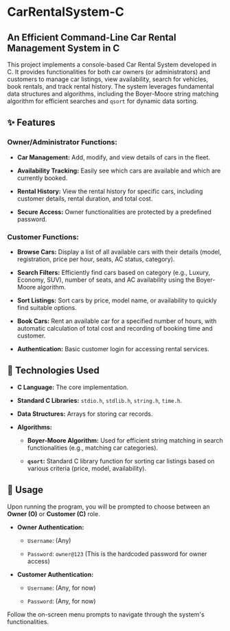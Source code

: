 # CarRentalSystem-C

## An Efficient Command-Line Car Rental Management System in C

This project implements a console-based Car Rental System developed in C. It provides functionalities for both car owners (or administrators) and customers to manage car listings, view availability, search for vehicles, book rentals, and track rental history. The system leverages fundamental data structures and algorithms, including the Boyer-Moore string matching algorithm for efficient searches and `qsort` for dynamic data sorting.

## ✨ Features

### Owner/Administrator Functions:

* **Car Management:** Add, modify, and view details of cars in the fleet.

* **Availability Tracking:** Easily see which cars are available and which are currently booked.

* **Rental History:** View the rental history for specific cars, including customer details, rental duration, and total cost.

* **Secure Access:** Owner functionalities are protected by a predefined password.

### Customer Functions:

* **Browse Cars:** Display a list of all available cars with their details (model, registration, price per hour, seats, AC status, category).

* **Search Filters:** Efficiently find cars based on category (e.g., Luxury, Economy, SUV), number of seats, and AC availability using the Boyer-Moore algorithm.

* **Sort Listings:** Sort cars by price, model name, or availability to quickly find suitable options.

* **Book Cars:** Rent an available car for a specified number of hours, with automatic calculation of total cost and recording of booking time and customer.

* **Authentication:** Basic customer login for accessing rental services.

## 🚀 Technologies Used

* **C Language:** The core implementation.

* **Standard C Libraries:** `stdio.h`, `stdlib.h`, `string.h`, `time.h`.

* **Data Structures:** Arrays for storing car records.

* **Algorithms:**

    * **Boyer-Moore Algorithm:** Used for efficient string matching in search functionalities (e.g., matching car categories).

    * **`qsort`:** Standard C library function for sorting car listings based on various criteria (price, model, availability).



## 📖 Usage

Upon running the program, you will be prompted to choose between an **Owner (O)** or **Customer (C)** role.

* **Owner Authentication:**

    * `Username`: (Any)

    * `Password`: `owner@123` (This is the hardcoded password for owner access)

* **Customer Authentication:**

    * `Username`: (Any, for now)

    * `Password`: (Any, for now)

Follow the on-screen menu prompts to navigate through the system's functionalities.

